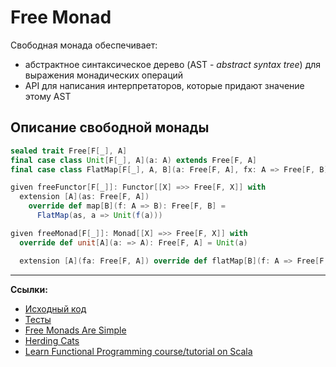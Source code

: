 # Free Monad 

Свободная монада обеспечивает:
- абстрактное синтаксическое дерево (AST - _abstract syntax tree_) для выражения монадических операций
- API для написания интерпретаторов, которые придают значение этому AST


## Описание свободной монады

```scala
sealed trait Free[F[_], A]
final case class Unit[F[_], A](a: A) extends Free[F, A]
final case class FlatMap[F[_], A, B](a: Free[F, A], fx: A => Free[F, B]) extends Free[F, B]

given freeFunctor[F[_]]: Functor[[X] =>> Free[F, X]] with
  extension [A](as: Free[F, A])
    override def map[B](f: A => B): Free[F, B] =
      FlatMap(as, a => Unit(f(a)))

given freeMonad[F[_]]: Monad[[X] =>> Free[F, X]] with
  override def unit[A](a: => A): Free[F, A] = Unit(a)

  extension [A](fa: Free[F, A]) override def flatMap[B](f: A => Free[F, B]): Free[F, B] = FlatMap(fa, f)
```


---

**Ссылки:**

- [Исходный код](https://gitflic.ru/project/artemkorsakov/scalabook/blob?file=examples%2Fsrc%2Fmain%2Fscala%2Ftypeclass%2Fmonad%2FFree.scala&plain=1)
- [Тесты](https://gitflic.ru/project/artemkorsakov/scalabook/blob?file=examples%2Fsrc%2Ftest%2Fscala%2Ftypeclass%2Fmonad%2FFreeSuite.scala)
- [Free Monads Are Simple](https://underscore.io/blog/posts/2015/04/14/free-monads-are-simple.html)
- [Herding Cats](http://eed3si9n.com/herding-cats/Free-monads.html)
- [Learn Functional Programming course/tutorial on Scala](https://github.com/dehun/learn-fp) 
